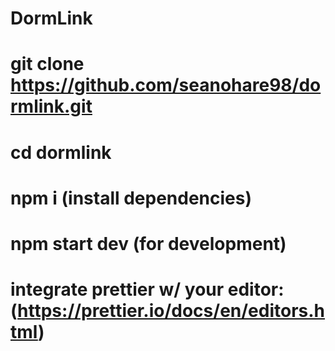 # DormLink

# git clone https://github.com/seanohare98/dormlink.git

# cd dormlink

# npm i (install dependencies)

# npm start dev (for development)

# integrate prettier w/ your editor: (https://prettier.io/docs/en/editors.html)
